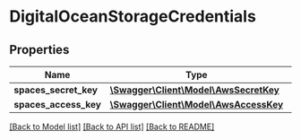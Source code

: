 # DigitalOceanStorageCredentials

## Properties
Name | Type | Description | Notes
------------ | ------------- | ------------- | -------------
**spaces_secret_key** | [**\Swagger\Client\Model\AwsSecretKey**](AwsSecretKey.md) |  | 
**spaces_access_key** | [**\Swagger\Client\Model\AwsAccessKey**](AwsAccessKey.md) |  | 

[[Back to Model list]](../../README.md#documentation-for-models) [[Back to API list]](../../README.md#documentation-for-api-endpoints) [[Back to README]](../../README.md)

